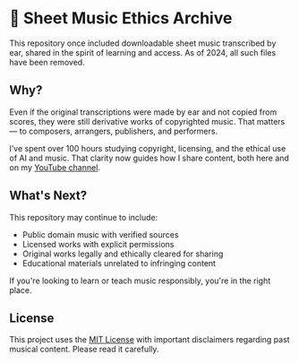 # 🎼 Sheet Music Ethics Archive

This repository once included downloadable sheet music transcribed by ear, shared in the spirit of learning and access. As of 2024, all such files have been removed.

## Why?

Even if the original transcriptions were made by ear and not copied from scores, they were still derivative works of copyrighted music. That matters — to composers, arrangers, publishers, and performers.

I’ve spent over 100 hours studying copyright, licensing, and the ethical use of AI and music. That clarity now guides how I share content, both here and on my [YouTube channel](https://www.youtube.com/benchanviolin).

## What's Next?

This repository may continue to include:

- Public domain music with verified sources
- Licensed works with explicit permissions
- Original works legally and ethically cleared for sharing
- Educational materials unrelated to infringing content

If you're looking to learn or teach music responsibly, you're in the right place.

## License

This project uses the [MIT License](./LICENSE) with important disclaimers regarding past musical content. Please read it carefully.

